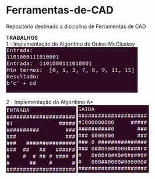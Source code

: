 # Ferramentas-de-CAD
Repositório destinado a disciplina de Ferramentas de CAD


**TRABALHOS**  
1 - Implementação do Algoritmo de Quine-McCluskey  
![Screenshot](quine.png)

2 - Implementação do Algoritimo A*   
![Screenshot](astar1.png)  ![Screenshot](astar2.png)